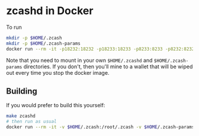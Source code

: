 # zcashd in Docker

To run

```sh
mkdir -p $HOME/.zcash
mkdir -p $HOME/.zcash-params
docker run --rm -it -p18232:18232 -p18233:18233 -p8233:8233 -p8232:8232 -v $HOME/.zcash:/root/.zcash -v $HOME/.zcash-params:/root/.zcash-params sbuss/zcashd
```

Note that you need to mount in your own `$HOME/.zcashd` and `$HOME/.zcash-params`
directories. If you don't, then you'll mine to a wallet that will be wiped out
every time you stop the docker image.

## Building

If you would prefer to build this yourself:

```sh
make zcashd
# then run as usual
docker run --rm -it -v $HOME/.zcash:/root/.zcash -v $HOME/.zcash-params:/root/.zcash-params sbuss/zcashd
```
